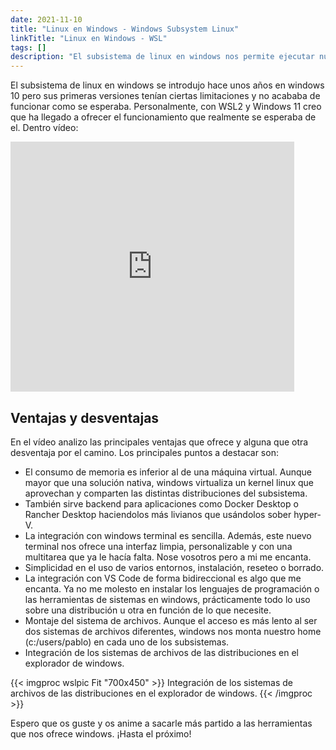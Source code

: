 ```yaml
---
date: 2021-11-10
title: "Linux en Windows - Windows Subsystem Linux"
linkTitle: "Linux en Windows - WSL"
tags: []
description: "El subsistema de linux en windows nos permite ejecutar nuestras herramientas de desarrollo o sistemas favoritas sin complicaciones"
---
```


 El subsistema de linux en windows se introdujo hace unos años en windows 10 pero sus primeras versiones tenían ciertas limitaciones y no acababa de funcionar como se esperaba. Personalmente, con WSL2 y Windows 11 creo que ha llegado a ofrecer el funcionamiento que realmente se esperaba de el. Dentro vídeo:

 <iframe width="90%" height="400" src="https://www.youtube.com/embed/p04dRcQh2VM" title="YouTube video player" frameborder="0" allow="accelerometer; autoplay; clipboard-write; encrypted-media; gyroscope; picture-in-picture" allowfullscreen></iframe>

 
 ## Ventajas y desventajas
En el vídeo analizo las principales ventajas que ofrece y alguna que otra desventaja por el camino. Los principales puntos a destacar son:

* El consumo de memoria es inferior al de una máquina virtual. Aunque mayor que una solución nativa, windows virtualiza un kernel linux que aprovechan y comparten las distintas distribuciones del subsistema.
* También sirve backend para aplicaciones como Docker Desktop o Rancher Desktop haciendolos más livianos que usándolos sober hyper-V.
* La integración con windows terminal es sencilla. Además, este nuevo terminal nos ofrece una interfaz limpia, personalizable y con una multitarea que ya le hacía falta. Nose vosotros pero a mi me encanta.
* Simplicidad en el uso de varios entornos, instalación, reseteo o borrado.
* La integración con VS Code de forma bidireccional es algo que me encanta. Ya no me molesto en instalar los lenguajes de programación o las herramientas de sistemas en windows, prácticamente todo lo uso sobre una distribución u otra en función de lo que necesite.
* Montaje del sistema de archivos. Aunque el acceso es más lento al ser dos sistemas de archivos diferentes, windows nos monta nuestro home (c:/users/pablo) en cada uno de los subsistemas. 
* Integración de los sistemas de archivos de las distribuciones en el explorador de windows.

{{< imgproc wslpic Fit "700x450" >}}
Integración de los sistemas de archivos de las distribuciones en el explorador de windows.
{{< /imgproc >}}

Espero que os guste y os anime a sacarle más partido a las herramientas que nos ofrece windows. ¡Hasta el próximo!
